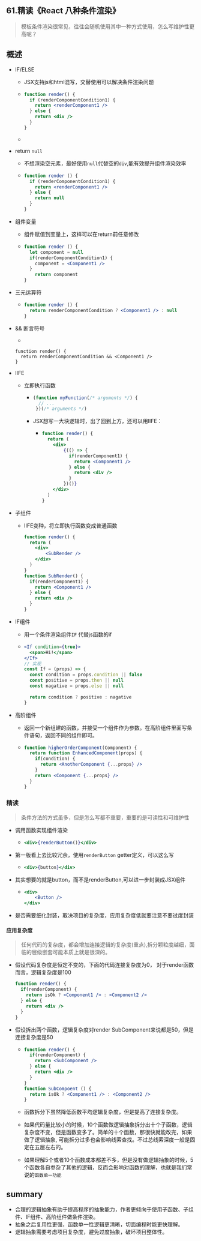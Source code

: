 ## **61.精读《React 八种条件渲染》**

> 模板条件渲染很常见，往往会随机使用其中一种方式使用，怎么写维护性更高呢？



## 概述

- IF/ELSE

  - JSX支持js和html混写，交替使用可以解决条件渲染问题

  - ```jsx
    function render() {
      if (renderComponentCondition1) {
        return <renderComponent1 />
      } else {
        return <div />
      }
    }
    ```

  - 

- return `null`

  - 不想渲染空元素，最好使用`null`代替空的`div`,能有效提升组件渲染效率

  - ```jsx
    function render () {
      if (renderComponentCondition1) {
        return <renderComponent1 />
      } else {
        return null
      }
    }
    ```

- 组件变量

  - 组件赋值到变量上，这样可以在return前任意修改

  - ```jsx
    function render () {
      let component = null
      if(renderComponentCondition1) {
        component = <Component1 />
      }
        return component
    }
    ```

- 三元运算符

  - ```jsx
    function render () {
      return renderComponentCondition ? <Component1 /> : null
    }
    ```

- && 断言符号

  - 

    ```JSX
    function render() {
      return renderComponentCondition && <Component1 />
    }
    ```

- IIFE

  - 立即执行函数

    - ```js
      (function myFunction(/* arguments */) {
       	// ...
       })(/* arguments */)
      ```

    - JSX想写一大块逻辑时，出了回到上方，还可以用IIFE：

      - ```jsx
        function render() {
          return (
            <div>
            	{(() => {
                  if(renderComponent1) {
                    return <Component1 />
                  } else {
                    return <div />
                  }
                })()}
            </div>
          )
        }
        ```

- 子组件

  - IIFE变种，将立即执行函数变成普通函数

    ```jsx
    function render() {
      return (
        <div>
        	<SubRender />
        </div>
      )
    }
    function SubRender() {
      if(renderComponent1) {
        return <Component1 />
      } else {
        return <div />
      }
    }
    ```

- IF组件

  - 用一个条件渲染组件`IF` 代替js函数的if

  - ```jsx
    <If condition={true}>
      <span>Hi!</span>
    </If>
    // 实现
    const If = (props) => {
      const condition = props.condition || false
      const positive = props.then || null
      const nagative = props.else || null
      
      return condition ? positive : nagative
    }
    ```

- 高阶组件

  - 返回一个新组建的函数，并接受一个组件作为参数。在高阶组件里面写条件语句，返回不同的组件即可。

  - ```jsx
    function higherOrderComponent(Component) {
      return function EnhancedComponent(props) {
        if(condition) {
          return <AnotherComponent {...props} />
        }
        return <Component {...props} />
      }
    }
    ```



### 精读

> 条件方法的方式虽多，但是怎么写都不重要，重要的是可读性和可维护性

- 调用函数实现组件渲染

  - ```jsx
    <div>{renderButton()}</div>
    ```

- 第一版看上去比较冗余，使用`renderButton` getter定义，可以这么写

  - ```jsx
    <div>{button}</div>
    ```

- 其实想要的就是button，而不是renderButton,可以进一步封装成JSX组件

  - ```jsx
    <div>
    	<Button />
    </div>
    ```

- 是否需要细化封装，取决项目的复杂度，应用复杂度低就要注意不要过度封装



#### 应用复杂度

> 任何代码的复杂度，都会增加连接逻辑的复杂度(重点),拆分颗粒度越细，面临的层级嵌套可能本质上就是很深的。

- 假设代码复杂度是恒定不变的，下面的代码连接复杂度为0， 对于render函数而言，逻辑复杂度是100

  ```jsx
  function render() {
    if(renderComponent) {
      return isOk ? <Component1 /> : <Component2 />
    } else {
      return <div />
    }
  }
  ```

- 假设拆出两个函数，逻辑复杂度对render SubComponent来说都是50，但是连接复杂度是50

  - ```jsx
    function render() {
      if(renderComponent) {
        return <SubComponent />
      } else {
        return <div />
      }
    }
    function SubCompoent () {
      return isOk ? <Component1 /> : <Component2 />
    }
    ```

  - 函数拆分下虽然降低函数平均逻辑复杂度，但是提高了连接复杂度。

  - 如果代码量比较小的时候，10个函数做逻辑抽象拆分出十个子函数，逻辑复杂度不变，但是函数变多了。简单的十个函数，那很快就能改完，如果做了逻辑抽象, 可能拆分过多也会影响线索查找。不过总线索深度一般是固定在五层左右的。

  - 如果理解5个或者10个函数成本都差不多，但是没有做逻辑抽象的时候，5个函数各自参杂了其他的逻辑，反而会影响对函数的理解，也就是我们常说的`函数单一功能`





## summary

- 合理的逻辑抽象有助于提高程序的抽象能力，作者更倾向于使用子函数、子组件、IF组件、高阶组件做条件渲染。
- 抽象之后复用性更强，函数单一性逻辑更清晰，切面编程时能更快理解。
- 逻辑抽象需要考虑项目复杂度，避免过度抽象，破坏项目整体性。



